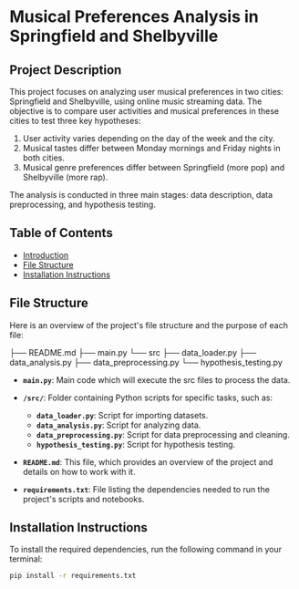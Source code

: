 # Musical Preferences Analysis in Springfield and Shelbyville

## Project Description

This project focuses on analyzing user musical preferences in two cities: Springfield and Shelbyville, using online music streaming data. The objective is to compare user activities and musical preferences in these cities to test three key hypotheses:

1. User activity varies depending on the day of the week and the city.
2. Musical tastes differ between Monday mornings and Friday nights in both cities.
3. Musical genre preferences differ between Springfield (more pop) and Shelbyville (more rap).

The analysis is conducted in three main stages: data description, data preprocessing, and hypothesis testing.

## Table of Contents

* [Introduction](#introduction)
* [File Structure](#file-structure)
* [Installation Instructions](#installation-instructions)

## File Structure

Here is an overview of the project's file structure and the purpose of each file:

├── README.md
├── main.py
└── src
    ├── data_loader.py
    ├── data_analysis.py
    ├── data_preprocessing.py
    └── hypothesis_testing.py

- **`main.py`**: Main code which will execute the src files to process the data.
- **`/src/`**: Folder containing Python scripts for specific tasks, such as:
  - **`data_loader.py`**: Script for importing datasets.
  - **`data_analysis.py`**: Script for analyzing data.
  - **`data_preprocessing.py`**: Script for data preprocessing and cleaning.
  - **`hypothesis_testing.py`**: Script for hypothesis testing.

- **`README.md`**: This file, which provides an overview of the project and details on how to work with it.

- **`requirements.txt`**: File listing the dependencies needed to run the project's scripts and notebooks.

## Installation Instructions

To install the required dependencies, run the following command in your terminal:

```bash
pip install -r requirements.txt
